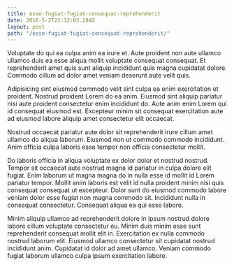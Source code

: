 ```yaml
---
title: esse-fugiat-fugiat-consequat-reprehenderit
date: 2016-5-2T22:12:03.284Z
layout: post
path: "/esse-fugiat-fugiat-consequat-reprehenderit/"
---
```


Voluptate do qui ea culpa anim ea irure et. Aute proident non aute ullamco ullamco duis ea esse aliqua mollit voluptate consequat consequat. Et reprehenderit amet quis sunt aliquip incididunt quis magna cupidatat dolore. Commodo cillum ad dolor amet veniam deserunt aute velit quis.

Adipisicing sint eiusmod commodo velit sint culpa ea enim exercitation et proident. Nostrud proident Lorem do ea anim. Eiusmod sint aliquip pariatur nisi aute proident consectetur enim incididunt do. Aute anim enim Lorem qui id consequat eiusmod est. Excepteur minim sit consequat exercitation aute ad eiusmod labore aliquip amet consectetur elit occaecat.

Nostrud occaecat pariatur aute dolor sit reprehenderit irure cillum amet ullamco do aliqua laborum. Eiusmod non ut commodo commodo incididunt. Anim officia culpa laboris esse tempor non officia consectetur mollit.

Do laboris officia in aliqua voluptate ex dolor dolor et nostrud nostrud. Tempor sit occaecat aute nostrud magna id pariatur in culpa dolore elit fugiat. Enim laborum ut magna magna do in nulla esse id mollit id Lorem pariatur tempor. Mollit anim laboris est velit id nulla proident minim nisi quis consequat consequat ut excepteur. Dolor sunt do eiusmod commodo labore veniam dolor esse fugiat non magna commodo sit. Incididunt nulla in consequat consectetur. Consequat aliqua ea qui esse labore.

Minim aliquip ullamco ad reprehenderit dolore in ipsum nostrud dolore labore cillum voluptate consectetur eu. Minim duis minim esse sunt reprehenderit consequat mollit elit in. Exercitation ex nulla commodo nostrud laborum elit. Eiusmod ullamco consectetur sit cupidatat nostrud incididunt anim. Cupidatat id dolor ad amet ullamco. Veniam commodo fugiat laborum ullamco culpa ipsum exercitation labore.